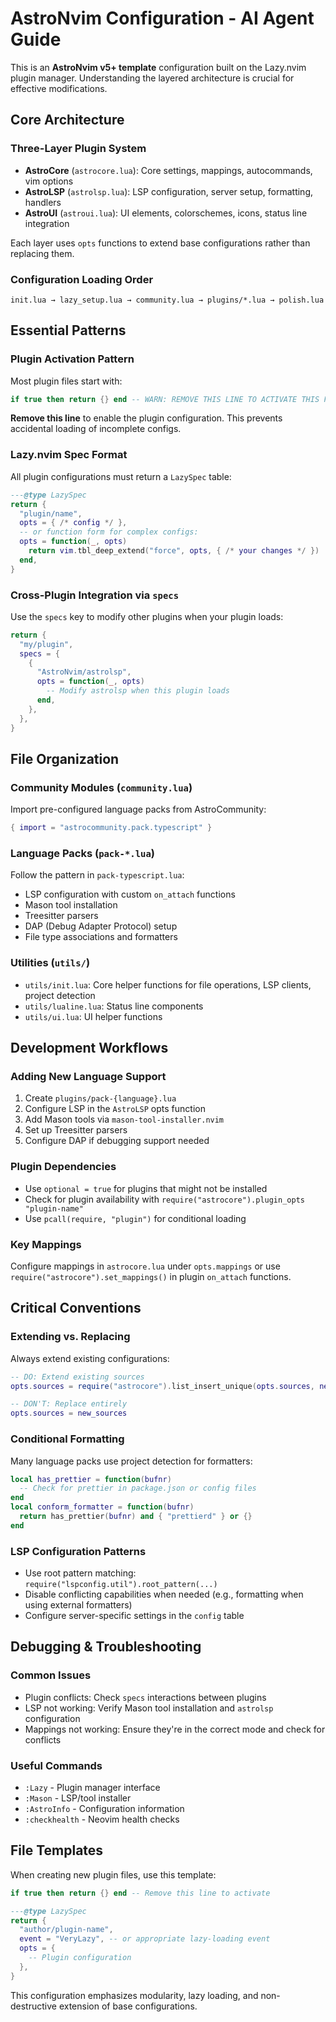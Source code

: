 # AstroNvim Configuration - AI Agent Guide

This is an **AstroNvim v5+ template** configuration built on the Lazy.nvim plugin manager. Understanding the layered
architecture is crucial for effective modifications.

## Core Architecture

### Three-Layer Plugin System

- **AstroCore** (`astrocore.lua`): Core settings, mappings, autocommands, vim options
- **AstroLSP** (`astrolsp.lua`): LSP configuration, server setup, formatting, handlers
- **AstroUI** (`astroui.lua`): UI elements, colorschemes, icons, status line integration

Each layer uses `opts` functions to extend base configurations rather than replacing them.

### Configuration Loading Order

```
init.lua → lazy_setup.lua → community.lua → plugins/*.lua → polish.lua
```

## Essential Patterns

### Plugin Activation Pattern

Most plugin files start with:

```lua
if true then return {} end -- WARN: REMOVE THIS LINE TO ACTIVATE THIS FILE
```

**Remove this line** to enable the plugin configuration. This prevents accidental loading of incomplete configs.

### Lazy.nvim Spec Format

All plugin configurations must return a `LazySpec` table:

```lua
---@type LazySpec
return {
  "plugin/name",
  opts = { /* config */ },
  -- or function form for complex configs:
  opts = function(_, opts)
    return vim.tbl_deep_extend("force", opts, { /* your changes */ })
  end,
}
```

### Cross-Plugin Integration via `specs`

Use the `specs` key to modify other plugins when your plugin loads:

```lua
return {
  "my/plugin",
  specs = {
    {
      "AstroNvim/astrolsp",
      opts = function(_, opts)
        -- Modify astrolsp when this plugin loads
      end,
    },
  },
}
```

## File Organization

### Community Modules (`community.lua`)

Import pre-configured language packs from AstroCommunity:

```lua
{ import = "astrocommunity.pack.typescript" }
```

### Language Packs (`pack-*.lua`)

Follow the pattern in `pack-typescript.lua`:

- LSP configuration with custom `on_attach` functions
- Mason tool installation
- Treesitter parsers
- DAP (Debug Adapter Protocol) setup
- File type associations and formatters

### Utilities (`utils/`)

- `utils/init.lua`: Core helper functions for file operations, LSP clients, project detection
- `utils/lualine.lua`: Status line components
- `utils/ui.lua`: UI helper functions

## Development Workflows

### Adding New Language Support

1. Create `plugins/pack-{language}.lua`
2. Configure LSP in the `AstroLSP` opts function
3. Add Mason tools via `mason-tool-installer.nvim`
4. Set up Treesitter parsers
5. Configure DAP if debugging support needed

### Plugin Dependencies

- Use `optional = true` for plugins that might not be installed
- Check for plugin availability with `require("astrocore").plugin_opts "plugin-name"`
- Use `pcall(require, "plugin")` for conditional loading

### Key Mappings

Configure mappings in `astrocore.lua` under `opts.mappings` or use `require("astrocore").set_mappings()` in plugin
`on_attach` functions.

## Critical Conventions

### Extending vs. Replacing

Always extend existing configurations:

```lua
-- DO: Extend existing sources
opts.sources = require("astrocore").list_insert_unique(opts.sources, new_sources)

-- DON'T: Replace entirely
opts.sources = new_sources
```

### Conditional Formatting

Many language packs use project detection for formatters:

```lua
local has_prettier = function(bufnr)
  -- Check for prettier in package.json or config files
end
local conform_formatter = function(bufnr)
  return has_prettier(bufnr) and { "prettierd" } or {}
end
```

### LSP Configuration Patterns

- Use root pattern matching: `require("lspconfig.util").root_pattern(...)`
- Disable conflicting capabilities when needed (e.g., formatting when using external formatters)
- Configure server-specific settings in the `config` table

## Debugging & Troubleshooting

### Common Issues

- Plugin conflicts: Check `specs` interactions between plugins
- LSP not working: Verify Mason tool installation and `astrolsp` configuration
- Mappings not working: Ensure they're in the correct mode and check for conflicts

### Useful Commands

- `:Lazy` - Plugin manager interface
- `:Mason` - LSP/tool installer
- `:AstroInfo` - Configuration information
- `:checkhealth` - Neovim health checks

## File Templates

When creating new plugin files, use this template:

```lua
if true then return {} end -- Remove this line to activate

---@type LazySpec
return {
  "author/plugin-name",
  event = "VeryLazy", -- or appropriate lazy-loading event
  opts = {
    -- Plugin configuration
  },
}
```

This configuration emphasizes modularity, lazy loading, and non-destructive extension of base configurations.
